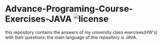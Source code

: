 # Advance-Programing-Course-Exercises-JAVA ![license](https://img.shields.io/github/license/pouyaardehkhani/Advanced-Programming-Course-Exercises-JAVA.svg)
this repository contains the answers of my university class exercises(HW's) with their questions. the main language of this repository is JAVA.
